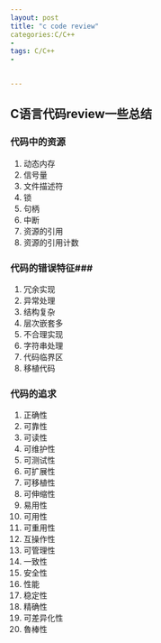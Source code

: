 ```yaml
---
layout: post
title: "c code review"
categories:C/C++
- 
tags: C/C++
-


---
```


## C语言代码review一些总结 ##
### 代码中的资源 ###

1. 动态内存
2. 信号量
3. 文件描述符
4. 锁
5. 句柄
6. 中断
7. 资源的引用 
8. 资源的引用计数
### 代码的错误特征###
1. 冗余实现
2. 异常处理
3. 结构复杂
4. 层次嵌套多
5. 不合理实现
6. 字符串处理
7. 代码临界区
8. 移植代码

### 代码的追求 ###
1. 正确性
2. 可靠性
3. 可读性
4. 可维护性
5. 可测试性
6. 可扩展性
7. 可移植性
8. 可伸缩性
9. 易用性
10. 可用性
11. 可重用性
12. 互操作性
13. 可管理性
14. 一致性
15. 安全性
16. 性能
17. 稳定性
18. 精确性
19. 可差异化性
20. 魯棒性
